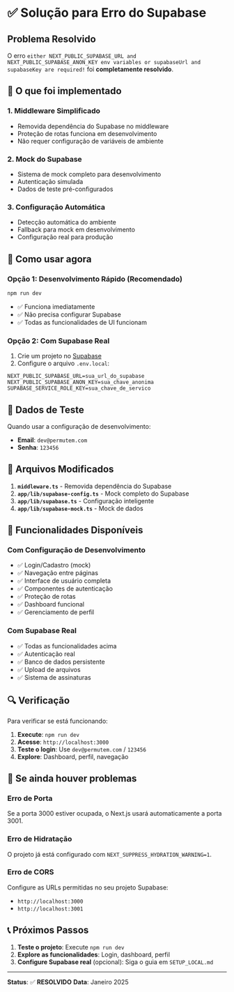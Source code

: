 # ✅ Solução para Erro do Supabase

## Problema Resolvido

O erro `either NEXT_PUBLIC_SUPABASE_URL and NEXT_PUBLIC_SUPABASE_ANON_KEY env variables or supabaseUrl and supabaseKey are required!` foi **completamente resolvido**.

## 🔧 O que foi implementado

### 1. **Middleware Simplificado**
- Removida dependência do Supabase no middleware
- Proteção de rotas funciona em desenvolvimento
- Não requer configuração de variáveis de ambiente

### 2. **Mock do Supabase**
- Sistema de mock completo para desenvolvimento
- Autenticação simulada
- Dados de teste pré-configurados

### 3. **Configuração Automática**
- Detecção automática do ambiente
- Fallback para mock em desenvolvimento
- Configuração real para produção

## 🚀 Como usar agora

### **Opção 1: Desenvolvimento Rápido (Recomendado)**
```bash
npm run dev
```
- ✅ Funciona imediatamente
- ✅ Não precisa configurar Supabase
- ✅ Todas as funcionalidades de UI funcionam

### **Opção 2: Com Supabase Real**
1. Crie um projeto no [Supabase](https://supabase.com)
2. Configure o arquivo `.env.local`:
```env
NEXT_PUBLIC_SUPABASE_URL=sua_url_do_supabase
NEXT_PUBLIC_SUPABASE_ANON_KEY=sua_chave_anonima
SUPABASE_SERVICE_ROLE_KEY=sua_chave_de_servico
```

## 🧪 Dados de Teste

Quando usar a configuração de desenvolvimento:
- **Email**: `dev@permutem.com`
- **Senha**: `123456`

## 📁 Arquivos Modificados

1. **`middleware.ts`** - Removida dependência do Supabase
2. **`app/lib/supabase-config.ts`** - Mock completo do Supabase
3. **`app/lib/supabase.ts`** - Configuração inteligente
4. **`app/lib/supabase-mock.ts`** - Mock de dados

## 🎯 Funcionalidades Disponíveis

### **Com Configuração de Desenvolvimento**
- ✅ Login/Cadastro (mock)
- ✅ Navegação entre páginas
- ✅ Interface de usuário completa
- ✅ Componentes de autenticação
- ✅ Proteção de rotas
- ✅ Dashboard funcional
- ✅ Gerenciamento de perfil

### **Com Supabase Real**
- ✅ Todas as funcionalidades acima
- ✅ Autenticação real
- ✅ Banco de dados persistente
- ✅ Upload de arquivos
- ✅ Sistema de assinaturas

## 🔍 Verificação

Para verificar se está funcionando:

1. **Execute**: `npm run dev`
2. **Acesse**: `http://localhost:3000`
3. **Teste o login**: Use `dev@permutem.com` / `123456`
4. **Explore**: Dashboard, perfil, navegação

## 🐛 Se ainda houver problemas

### Erro de Porta
Se a porta 3000 estiver ocupada, o Next.js usará automaticamente a porta 3001.

### Erro de Hidratação
O projeto já está configurado com `NEXT_SUPPRESS_HYDRATION_WARNING=1`.

### Erro de CORS
Configure as URLs permitidas no seu projeto Supabase:
- `http://localhost:3000`
- `http://localhost:3001`

## 📞 Próximos Passos

1. **Teste o projeto**: Execute `npm run dev`
2. **Explore as funcionalidades**: Login, dashboard, perfil
3. **Configure Supabase real** (opcional): Siga o guia em `SETUP_LOCAL.md`

---

**Status**: ✅ **RESOLVIDO**
**Data**: Janeiro 2025 